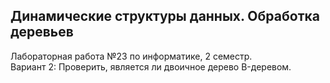 Динамические структуры данных. Обработка деревьев
------
Лабораторная работа №23 по информатике, 2 семестр.<br>
Вариант 2: Проверить, является ли двоичное дерево B-деревом.
